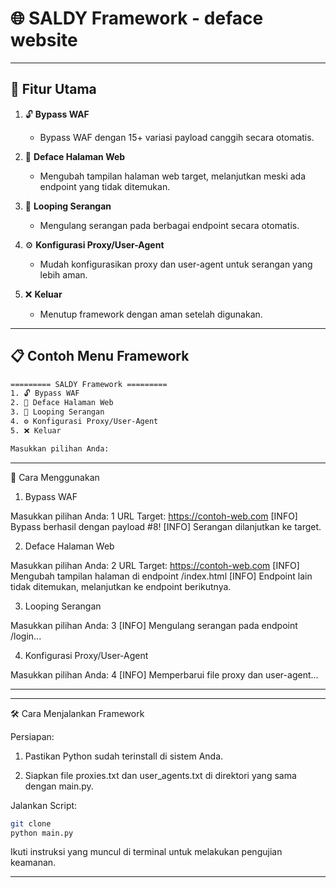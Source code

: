 # 🌐 **SALDY Framework** - deface website
---

## 🚀 **Fitur Utama**

1. 🔓 **Bypass WAF**  
   - Bypass WAF dengan 15+ variasi payload canggih secara otomatis.

2. 🎨 **Deface Halaman Web**  
   - Mengubah tampilan halaman web target, melanjutkan meski ada endpoint yang tidak ditemukan.

3. 🔁 **Looping Serangan**  
   - Mengulang serangan pada berbagai endpoint secara otomatis.

4. ⚙️ **Konfigurasi Proxy/User-Agent**  
   - Mudah konfigurasikan proxy dan user-agent untuk serangan yang lebih aman.

5. ❌ **Keluar**  
   - Menutup framework dengan aman setelah digunakan.

---

## 📋 **Contoh Menu Framework**

```bash
========= SALDY Framework =========
1. 🔓 Bypass WAF  
2. 🎨 Deface Halaman Web  
3. 🔁 Looping Serangan  
4. ⚙️ Konfigurasi Proxy/User-Agent  
5. ❌ Keluar  

Masukkan pilihan Anda:

```
---

📌 Cara Menggunakan

1. Bypass WAF

Masukkan pilihan Anda: 1
URL Target: https://contoh-web.com
[INFO] Bypass berhasil dengan payload #8!
[INFO] Serangan dilanjutkan ke target.

2. Deface Halaman Web

Masukkan pilihan Anda: 2
URL Target: https://contoh-web.com
[INFO] Mengubah tampilan halaman di endpoint /index.html
[INFO] Endpoint lain tidak ditemukan, melanjutkan ke endpoint berikutnya.

3. Looping Serangan

Masukkan pilihan Anda: 3
[INFO] Mengulang serangan pada endpoint /login...

4. Konfigurasi Proxy/User-Agent

Masukkan pilihan Anda: 4
[INFO] Memperbarui file proxy dan user-agent...


---
---

🛠️ Cara Menjalankan Framework

Persiapan:

1. Pastikan Python sudah terinstall di sistem Anda.


2. Siapkan file proxies.txt dan user_agents.txt di direktori yang sama dengan main.py.



Jalankan Script:
```bash
git clone 
python main.py
```
Ikuti instruksi yang muncul di terminal untuk melakukan pengujian keamanan.

---
